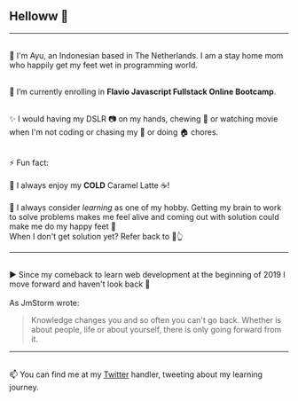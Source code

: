 ## Helloww 👋

---

<br>:raising_hand: I'm Ayu, an Indonesian based in The Netherlands. I am a stay home mom who happily get my feet wet in programming world.

<br>🌱 I’m currently enrolling in **Flavio Javascript Fullstack Online Bootcamp**.

<br>:sparkles: I would having my DSLR :camera: on my hands, chewing :sushi: or watching movie when I'm not coding or chasing my :girl: or doing :house: chores.

<br>⚡ Fun fact: 
<br>
<br>:green_heart: I always enjoy my **COLD** Caramel Latte :coffee:!
<br>
<br>:sparkling_heart: I always consider *learning* as one of my hobby. Getting my brain to work to solve problems makes me feel alive and coming out with solution could make me do my happy feet :penguin:
<br>When I don't get solution yet? Refer back to :green_heart::point_up_2:
<br>
***
<br>:arrow_forward: Since my comeback to learn web development at the beginning of 2019 I move forward and haven't look back :muscle:
<br>
<br>As JmStorm wrote:
> Knowledge changes you and so often you can't go back.
> Whether is about people, life or about yourself, there is only going forward from it.

---

<br> :mailbox: You can find me at my [Twitter](https://twitter.com/adiatiayu) handler, tweeting about my learning journey.

